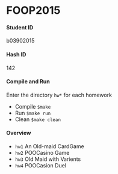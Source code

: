 # FOOP2015


#### Student ID
b03902015


#### Hash ID
142


#### Compile and Run
Enter the directory `hw*` for each homework
* Compile	`$make`
* Run	`$make run`
* Clean	`$make clean`


#### Overview
* `hw1`	An Old-maid CardGame
* `hw2`	POOCasino Game
* `hw3`	Old Maid with Varients
* `hw4`	POOCasion Duel

